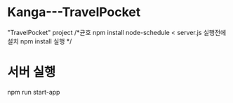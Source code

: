 # Kanga---TravelPocket
"TravelPocket" project
/*균호
npm install node-schedule < server.js 실행전에 설치
npm install 실행
*/

# 서버 실행
npm run start-app